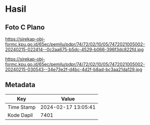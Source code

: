 # Hasil

## Foto C Plano

https://sirekap-obj-formc.kpu.go.id/65ec/pemilu/pdpr/74/72/02/10/05/7472021005002-20240215-022414--0c2aa675-b5dc-4529-b066-396f3dc822fd.jpg

https://sirekap-obj-formc.kpu.go.id/65ec/pemilu/pdpr/74/72/02/10/05/7472021005002-20240215-030543--34e73e2f-d4bc-4d2f-b8ad-bc3aa21da129.jpg


## Metadata

| Key        | Value               |
| ---------- | ------------------- |
| Time Stamp | 2024-02-17 13:05:41 |
| Kode Dapil | 7401                |



